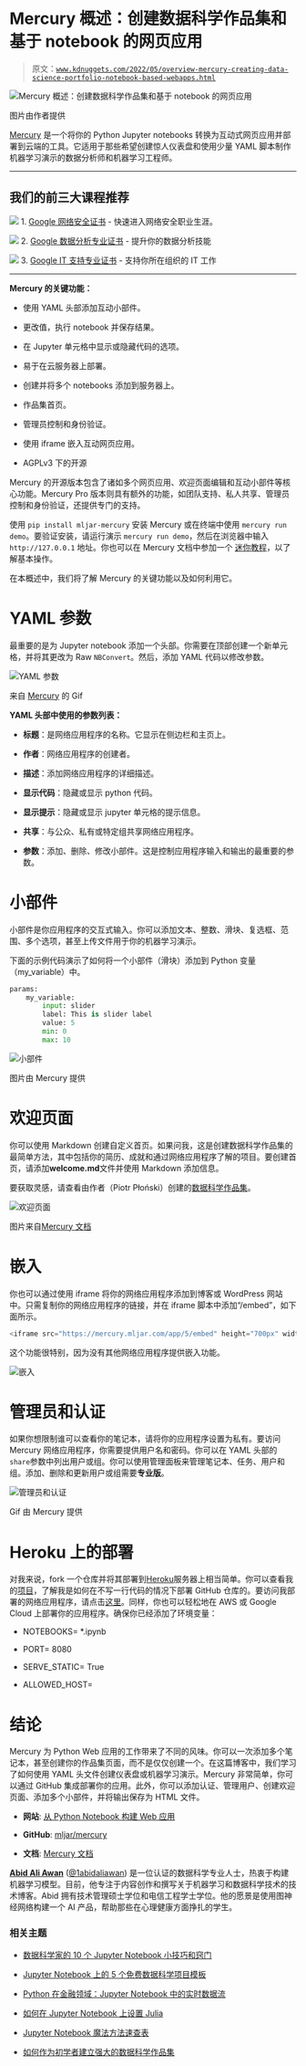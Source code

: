 # Mercury 概述：创建数据科学作品集和基于 notebook 的网页应用

> 原文：[`www.kdnuggets.com/2022/05/overview-mercury-creating-data-science-portfolio-notebook-based-webapps.html`](https://www.kdnuggets.com/2022/05/overview-mercury-creating-data-science-portfolio-notebook-based-webapps.html)

![Mercury 概述：创建数据科学作品集和基于 notebook 的网页应用](img/d2a151772b8f2208d087518a95f21f0e.png)

图片由作者提供

[Mercury](https://mljar.com/mercury/) 是一个将你的 Python Jupyter notebooks 转换为互动式网页应用并部署到云端的工具。它适用于那些希望创建惊人仪表盘和使用少量 YAML 脚本制作机器学习演示的数据分析师和机器学习工程师。

* * *

## 我们的前三大课程推荐

![](img/0244c01ba9267c002ef39d4907e0b8fb.png) 1\. [Google 网络安全证书](https://www.kdnuggets.com/google-cybersecurity) - 快速进入网络安全职业生涯。

![](img/e225c49c3c91745821c8c0368bf04711.png) 2\. [Google 数据分析专业证书](https://www.kdnuggets.com/google-data-analytics) - 提升你的数据分析技能

![](img/0244c01ba9267c002ef39d4907e0b8fb.png) 3\. [Google IT 支持专业证书](https://www.kdnuggets.com/google-itsupport) - 支持你所在组织的 IT 工作

* * *

**Mercury 的关键功能：**

+   使用 YAML 头部添加互动小部件。

+   更改值，执行 notebook 并保存结果。

+   在 Jupyter 单元格中显示或隐藏代码的选项。

+   易于在云服务器上部署。

+   创建并将多个 notebooks 添加到服务器上。

+   作品集首页。

+   管理员控制和身份验证。

+   使用 iframe 嵌入互动网页应用。

+   AGPLv3 下的开源

Mercury 的开源版本包含了诸如多个网页应用、欢迎页面编辑和互动小部件等核心功能。Mercury Pro 版本则具有额外的功能，如团队支持、私人共享、管理员控制和身份验证，还提供专门的支持。

使用 `pip install mljar-mercury` 安装 Mercury 或在终端中使用 `mercury run demo`。要验证安装，请运行演示 `mercury run demo`，然后在浏览器中输入 `http://127.0.0.1` 地址。你也可以在 Mercury 文档中参加一个 [迷你教程](https://mercury-docs.readthedocs.io/en/latest/get-started/)，以了解基本操作。

在本概述中，我们将了解 Mercury 的关键功能以及如何利用它。

# YAML 参数

最重要的是为 Jupyter notebook 添加一个头部。你需要在顶部创建一个新单元格，并将其更改为 Raw `NBConvert`。然后，添加 YAML 代码以修改参数。

![YAML 参数](img/89736cc9dce81967d6567e3f4103ca50.png)

来自 [Mercury](https://mljar.com/mercury/) 的 Gif

**YAML 头部中使用的参数列表：**

+   **标题**：是网络应用程序的名称。它显示在侧边栏和主页上。

+   **作者**：网络应用程序的创建者。

+   **描述**：添加网络应用程序的详细描述。

+   **显示代码**：隐藏或显示 python 代码。

+   **显示提示**：隐藏或显示 jupyter 单元格的提示信息。

+   **共享**：与公众、私有或特定组共享网络应用程序。

+   **参数**：添加、删除、修改小部件。这是控制应用程序输入和输出的最重要的参数。

# 小部件

小部件是你应用程序的交互式输入。你可以添加文本、整数、滑块、复选框、范围、多个选项，甚至上传文件用于你的机器学习演示。

下面的示例代码演示了如何将一个小部件（滑块）添加到 Python 变量（my_variable）中。

```py
params:
    my_variable:
        input: slider
        label: This is slider label
        value: 5
        min: 0
        max: 10

```

![小部件](img/cbd459c97db006293092557792bbf406.png)

图片由 Mercury 提供

# 欢迎页面

你可以使用 Markdown 创建自定义首页。如果问我，这是创建数据科学作品集的最简单方法，其中包括你的简历、成就和通过网络应用程序了解的项目。要创建首页，请添加**welcome.md**文件并使用 Markdown 添加信息。

要获取灵感，请查看由作者（Piotr Płoński）创建的[数据科学作品集](https://github.com/pplonski/data-science-portfolio)。

![欢迎页面](img/af52e05b4af02945259fd59589d2b1a4.png)

图片来自[Mercury 文档](https://mercury-docs.readthedocs.io/en/latest/welcome/)

# 嵌入

你也可以通过使用 iframe 将你的网络应用程序添加到博客或 WordPress 网站中。只需复制你的网络应用程序的链接，并在 iframe 脚本中添加“/embed”，如下面所示。

```py
<iframe src="https://mercury.mljar.com/app/5/embed" height="700px" width="1200px"/&gt

```

这个功能很特别，因为没有其他网络应用程序提供嵌入功能。

![嵌入](img/e5215096814b5df022ff5a8fdd43faf0.png)

# 管理员和认证

如果你想限制谁可以查看你的笔记本，请将你的应用程序设置为私有。要访问 Mercury 网络应用程序，你需要提供用户名和密码。你可以在 YAML 头部的`share`参数中列出用户或组。你可以使用管理面板来管理笔记本、任务、用户和组。添加、删除和更新用户或组需要**专业版**。

![管理员和认证](img/bc429c24599de1237b43fd750e2a9b98.png)

Gif 由 Mercury 提供

# Heroku 上的部署

对我来说，fork 一个仓库并将其部署到[Heroku](https://www.heroku.com/home)服务器上相当简单。你可以查看我的[项目](https://github.com/kingabzpro/dashboard-from-jupyter-with-mercury)，了解我是如何在不写一行代码的情况下部署 GitHub 仓库的。要访问我部署的网络应用程序，请点击[这里](https://mercury-dashboard-abid.herokuapp.com/)。同样，你也可以轻松地在 AWS 或 Google Cloud 上部署你的应用程序。确保你已经添加了环境变量：

+   NOTEBOOKS= *.ipynb

+   PORT= 8080

+   SERVE_STATIC= True

+   ALLOWED_HOST= <your-wep-app-url>

# 结论

Mercury 为 Python Web 应用的工作带来了不同的风味。你可以一次添加多个笔记本，甚至创建你的作品集页面，而不是仅仅创建一个。在这篇博客中，我们学习了如何使用 YAML 头文件创建仪表盘或机器学习演示。Mercury 非常简单，你可以通过 GitHub 集成部署你的应用。此外，你可以添加认证、管理用户、创建欢迎页面、添加多个小部件，并将输出保存为 HTML 文件。

+   **网站**: [从 Python Notebook 构建 Web 应用](https://mljar.com/mercury/)

+   **GitHub**: [mljar/mercury](https://github.com/mljar/mercury)

+   **文档**: [Mercury 文档](https://mercury-docs.readthedocs.io/en/latest/)

**[Abid Ali Awan](https://www.polywork.com/kingabzpro)** ([@1abidaliawan](https://twitter.com/1abidaliawan)) 是一位认证的数据科学专业人士，热衷于构建机器学习模型。目前，他专注于内容创作和撰写关于机器学习和数据科学技术的技术博客。Abid 拥有技术管理硕士学位和电信工程学士学位。他的愿景是使用图神经网络构建一个 AI 产品，帮助那些在心理健康方面挣扎的学生。

### 相关主题

+   [数据科学家的 10 个 Jupyter Notebook 小技巧和窍门](https://www.kdnuggets.com/2023/06/10-jupyter-notebook-tips-tricks-data-scientists.html)

+   [Jupyter Notebook 上的 5 个免费数据科学项目模板](https://www.kdnuggets.com/5-free-templates-for-data-science-projects-on-jupyter-notebook)

+   [Python 在金融领域：Jupyter Notebook 中的实时数据流](https://www.kdnuggets.com/python-in-finance-real-time-data-streaming-within-jupyter-notebook)

+   [如何在 Jupyter Notebook 上设置 Julia](https://www.kdnuggets.com/2022/11/setup-julia-jupyter-notebook.html)

+   [Jupyter Notebook 魔法方法速查表](https://www.kdnuggets.com/jupyter-notebook-magic-methods-cheat-sheet)

+   [如何作为初学者建立强大的数据科学作品集](https://www.kdnuggets.com/2021/10/strong-data-science-portfolio-as-beginner.html)
